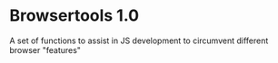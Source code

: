 Browsertools 1.0
========

A set of functions to assist in JS development to circumvent different browser "features"